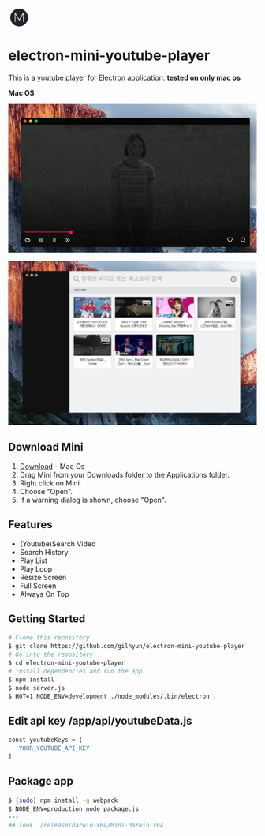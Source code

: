 ![](icons/trayIcon@2x.png)
# electron-mini-youtube-player

This is a youtube player for Electron application.
**tested on only mac os**


**Mac OS**

![screenshot](mini-s-2.png)

![screenshot](mini-s-1.png)


Download Mini
--------
1. [Download](https://www.dropbox.com/s/ld93yl43ie49ipt/Mini-darwin-x64.zip?dl=0) - Mac Os
2. Drag Mini from your Downloads folder to the Applications folder.
3. Right click on Mini.
4. Choose "Open".
5. If a warning dialog is shown, choose "Open".


Features
--------
- (Youtube)Search Video
- Search History
- Play List
- Play Loop
- Resize Screen
- Full Screen
- Always On Top


Getting Started
---------------
```bash
# Clone this repository
$ git clone https://github.com/gilhyun/electron-mini-youtube-player
# Go into the repository
$ cd electron-mini-youtube-player
# Install dependencies and run the app
$ npm install
$ node server.js
$ HOT=1 NODE_ENV=development ./node_modules/.bin/electron .
```

Edit api key /app/api/youtubeData.js
---------------
```bash
const youtubeKeys = [
  'YOUR_YOUTUBE_API_KEY'
]
```


Package app
---------------
```bash
$ (sudo) npm install -g webpack
$ NODE_ENV=production node package.js
---
## look ./release/darwin-x64/Mini-darwin-x64
```
